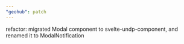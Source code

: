 ```yaml
---
"geohub": patch
---
```


refactor: migrated Modal component to svelte-undp-component, and renamed it to ModalNotification

